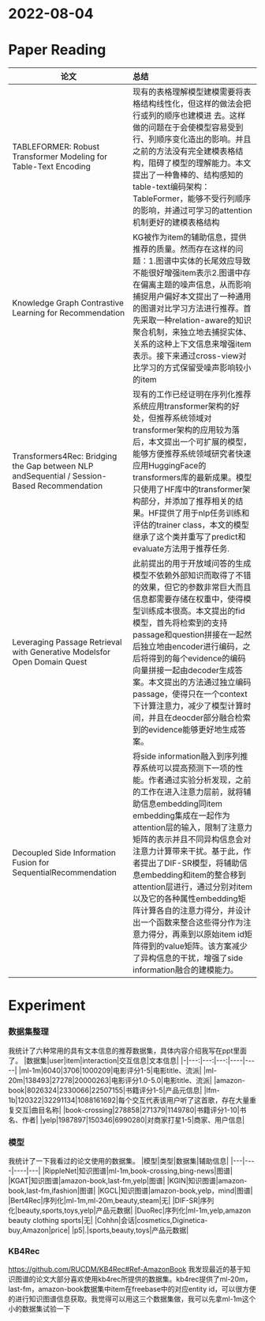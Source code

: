 # 2022-08-04

# Paper Reading
|论文|总结|
|--|:-----|
|TABLEFORMER: Robust Transformer Modeling for Table-Text Encoding|现有的表格理解模型建模需要将表格结构线性化，但这样的做法会把行或列的顺序也建模进 去。这样做的问题在于会使模型容易受到行、列顺序变化造出的影响。并且之前的方法没有完全建模表格结构，阻碍了模型的理解能力。本文提出了一种鲁棒的、结构感知的table-text编码架构：TableFormer，能够不受行列顺序的影响，并通过可学习的attention机制更好的建模表格结构|
|Knowledge Graph Contrastive Learning for Recommendation|KG被作为item的辅助信息，提供推荐的质量。然而存在这样的问题：1.图谱中实体的长尾效应导致不能很好增强item表示2.图谱中存在偏离主题的噪声信息，从而影响捕捉用户偏好本文提出了一种通用的图谱对比学习方法进行推荐。首先采取一种relation-aware的知识聚合机制，来独立地去捕捉实体、关系的这种上下文信息来增强item表示。接下来通过cross-view对比学习的方式保留受噪声影响较小的item|
|Transformers4Rec: Bridging the Gap between NLP andSequential / Session-Based Recommendation|现有的工作已经证明在序列化推荐系统应用transformer架构的好处，但推荐系统领域对transformer架构的应用较为落后，本文提出一个可扩展的模型，能够方便推荐系统领域研究者快速应用HuggingFace的transformers库的最新成果。模型只使用了HF库中的transformer架构部分，并添加了推荐相关的结果。HF提供了用于nlp任务训练和评估的trainer class，本文的模型继承了这个类并重写了predict和evaluate方法用于推荐任务.|
|Leveraging Passage Retrieval with Generative Modelsfor Open Domain Quest|此前提出的用于开放域问答的生成模型不依赖外部知识而取得了不错的效果，但它的参数非常巨大而且信息都需要存储在权重中，使得模型训练成本很高。本文提出的fid模型，首先将检索到的支持passage和question拼接在一起然后独立地由encoder进行编码，之后将得到的每个evidence的编码向量拼接一起由decoder生成答案。本文提出的方法通过独立编码passage，使得只在一个context下计算注意力，减少了模型计算时间，并且在deocder部分融合检索到的evidence能够更好地生成答案。|
|Decoupled Side Information Fusion for SequentialRecommendation|将side information融入到序列推荐系统可以提高预测下一项的性能。作者通过实验分析发现，之前的工作在进入注意力层前，就将辅助信息embedding同item embedding集成在一起作为attention层的输入，限制了注意力矩阵的表示并且不同异构信息会对注意力计算带来干扰。基于此，作者提出了DIF-SR模型，将辅助信息embedding和item的整合移到attention层进行，通过分别对item以及它的各种属性embedding矩阵计算各自的注意力得分，并设计出一个函数来整合这些得分作为注意力得分，再乘到以原始item id矩阵得到的value矩阵。该方案减少了异构信息的干扰，增强了side information融合的建模能力。|

# Experiment
### 数据集整理
我统计了六种常用的具有文本信息的推荐数据集，具体内容介绍我写在ppt里面了。
|数据集|user|item|interaction|交互信息|文本信息|
|-|---:|---:|---:|----|-----|
|ml-1m|6040|3706|1000209|电影评分1-5|电影title、流派|
|ml-20m|138493|27278|20000263|电影评分1.0-5.0|电影title、流派|
|amazon-book|8026324|2330066|22507155|书籍评分1-5|产品元信息|
|lfm-1b|120322|32291134|1088161692|每个交互代表该用户听了这首歌，存在大量重复交互|曲目名称|
|book-crossing|278858|271379|1149780|书籍评分1-10|书名、作者|
|yelp|1987897|150346|6990280|对商家打星1-5|商家、用户信息|

### 模型
我统计了一下我看过的论文使用的数据集。
|模型|类型|数据集|辅助信息|
|---|----|----|---|
|RippleNet|知识图谱|ml-1m,book-crossing,bing-news|图谱|
|KGAT|知识图谱|amazon-book,last-fm,yelp|图谱|
|KGIN|知识图谱|amazon-book,last-fm,ifashion|图谱|
|KGCL|知识图谱|amazon-book,yelp，mind|图谱|
|Bert4Rec|序列化|ml-1m,ml-20m,beauty,steam|无|
|DIF-SR|序列化|beauty,sports,toys,yelp|产品元数据|
|DuoRec|序列化|ml-1m,yelp,amazon beauty clothing sports|无|
|Cohhn|会话|cosmetics,Diginetica-buy,Amazon|price|
|p5|.|sports,beauty,toys|产品元数据|

### KB4Rec
<https://github.com/RUCDM/KB4Rec#Ref-AmazonBook>
我发现最近的基于知识图谱的论文大部分喜欢使用kb4rec所提供的数据集。kb4rec提供了ml-20m，last-fm，amazon-book数据集中item在freebase中的对应entity id，可以很方便的进行知识图谱信息获取。我觉得可以用这三个数据集做，我可以先拿ml-1m这个小的数据集试验一下
